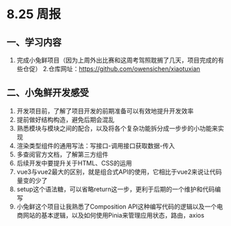 # 8.25 周报

## 一、学习内容

1. 完成小兔鲜项目（因为上周外出比赛和这周考驾照耽搁了几天，项目完成的有些仓促）
2.仓库网址：https://github.com/owensichen/xiaotuxian
## 二、小兔鲜开发感受

1. 开发项目前，了解了项目开发的前期准备可以有效地提升开发效率
2. 提前做好结构构造，避免后期会混乱
3. 熟悉模块与模块之间的配合，以及将各个复杂功能拆分成一步步的小功能来实现
4. 渲染类型组件的通用写法：写接口-调用接口获取数据-传入
5. 多查阅官方文档，了解第三方组件
6. 后续开发中要提升关于HTML、CSS的运用
7. vue3与vue2最大的区别，就是组合式API的使用，它相比于vue2来说让代码量变的少了
8. setup这个语法糖，可以省略return这一步，更利于后期的一个维护和代码编写
9. 小兔鲜这个项目让我熟悉了Composition API这种编写代码的逻辑以及一个电商网站的基本逻辑，以及如何使用Pinia来管理应用状态，路由，axios
